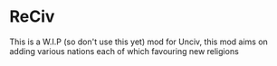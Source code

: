 # ReCiv

This is a W.I.P (so don't use this yet) mod for Unciv, this mod aims on adding various nations each of which favouring new religions
